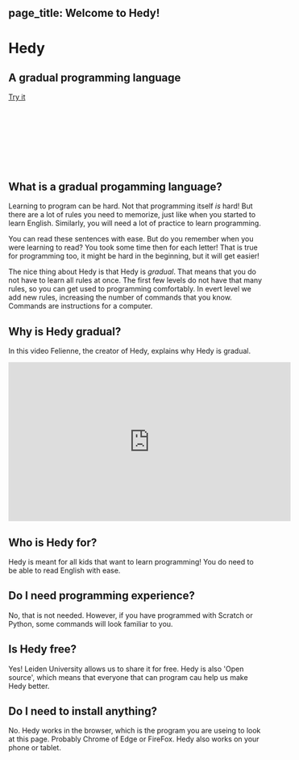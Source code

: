 page_title: Welcome to Hedy!
---
<div class="-mx-16 -my-12 px-16 py-8 mb-8 bg-cover flex items-center" style="background-image: url(/images/header.jpg); height: 250px; position: relative;">
  <div class="flex-1">
    <h1 class="font-bold font-slab text-white text-6xl text-shadow-md tracking-wide">Hedy</h1>
    <h2 class="font-sans font-light text-white text-shadow-md tracking-wide my-1">A gradual programming language</h2>
  </div>
  <div class="flex-none">
    <a class="green-btn text-white px-8 py-4" href="/hedy">Try it</a>
  </div>
</div>

## What is a gradual progamming language?

Learning to program can be hard. Not that programming itself *is* hard! But there are a lot of rules you need to memorize, just like when you started to learn English.
Similarly, you will need a lot of practice to learn programming.

You can read these sentences with ease. But do you remember when you were learning to read? You took some time then for each letter!
That is true for programming too, it might be hard in the beginning, but it will get easier!

The nice thing about Hedy is that Hedy is *gradual*. That means that you do not have to learn all rules at once.
The first few levels do not have that many rules, so you can get used to programming comfortably.
In evert level we add new rules, increasing the number of commands that you know. Commands are instructions for a computer.

## Why is Hedy gradual?
In this video Felienne, the creator of Hedy, explains why Hedy is gradual.

<center>
<iframe width="560" height="315" src="https://www.youtube.com/embed/EdqT313rM40" frameborder="0" allow="accelerometer; autoplay; encrypted-media; gyroscope; picture-in-picture" allowfullscreen></iframe>
</center>

## Who is Hedy for?
Hedy is meant for all kids that want to learn programming! You do need to be able to read English with ease.

## Do I need programming experience?
No, that is not needed. However, if you have programmed with Scratch or Python, some commands will look familiar to you.

## Is Hedy free?
Yes! Leiden University allows us to share it for free. Hedy is also 'Open source', which means that everyone that can program cau help us make Hedy better.

## Do I need to install anything?
No. Hedy works in the browser, which is the program you are useing to look at this page. Probably Chrome of Edge or FireFox. Hedy also works on your phone or tablet.
